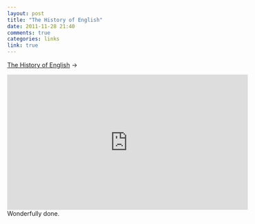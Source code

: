 ```yaml
---
layout: post
title: "The History of English"
date: 2011-11-28 21:40
comments: true
categories: links
link: true
---
```

[The History of English](http://www.youtube.com/watch?v=gSYwPTUKvdw "The
History of English") &rarr;  
<iframe width="560" height="315" src="http://www.youtube.com/embed/gSYwPTUKvdw" frameborder="0" allowfullscreen></iframe>  
Wonderfully done.
